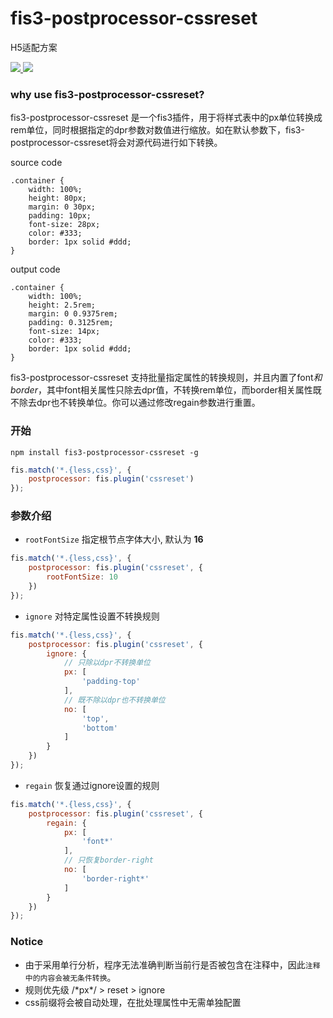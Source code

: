 # fis3-postprocessor-cssreset

H5适配方案

<p>
    <a href="https://travis-ci.org/z3js/fis3-postprocessor-cssreset" alt="travis">
        <img src="https://travis-ci.org/z3js/fis3-postprocessor-cssreset.svg">
    </a>
    <a href="javascript:;">
        <img src="https://img.shields.io/badge/%E5%88%9A%E5%93%A5js-passing-blue.svg">
    </a>
</p>

### why use fis3-postprocessor-cssreset?

fis3-postprocessor-cssreset 是一个fis3插件，用于将样式表中的px单位转换成rem单位，同时根据指定的dpr参数对数值进行缩放。如在默认参数下，fis3-postprocessor-cssreset将会对源代码进行如下转换。

source code
```style
.container {
    width: 100%;
    height: 80px;
    margin: 0 30px;
    padding: 10px;
    font-size: 28px;
    color: #333;
    border: 1px solid #ddd;
}
```
output code
```style
.container {
    width: 100%;
    height: 2.5rem;
    margin: 0 0.9375rem;
    padding: 0.3125rem;
    font-size: 14px;
    color: #333;
    border: 1px solid #ddd;
}
```
fis3-postprocessor-cssreset 支持批量指定属性的转换规则，并且内置了font*和border*，其中font相关属性只除去dpr值，不转换rem单位，而border相关属性既不除去dpr也不转换单位。你可以通过修改regain参数进行重置。

### 开始

```shell
npm install fis3-postprocessor-cssreset -g
```

```javascript
fis.match('*.{less,css}', {
    postprocessor: fis.plugin('cssreset')
});

```

### 参数介绍

* ``rootFontSize`` 指定根节点字体大小, 默认为 **16**
```javascript
fis.match('*.{less,css}', {
    postprocessor: fis.plugin('cssreset', {
        rootFontSize: 10
    })
});
```

* ``ignore`` 对特定属性设置不转换规则
```javascript
fis.match('*.{less,css}', {
    postprocessor: fis.plugin('cssreset', {
        ignore: {
            // 只除以dpr不转换单位
            px: [
                'padding-top'
            ],
            // 既不除以dpr也不转换单位
            no: [
                'top',
                'bottom'
            ]
        }
    })
});
```

* ``regain`` 恢复通过ignore设置的规则
```javascript
fis.match('*.{less,css}', {
    postprocessor: fis.plugin('cssreset', {
        regain: {
            px: [
                'font*'
            ],
            // 只恢复border-right
            no: [
                'border-right*'
            ]
        }
    })
});
```

### Notice

* 由于采用单行分析，程序无法准确判断当前行是否被包含在注释中，因此``注释中的内容会被无条件转换``。
* 规则优先级 /\*px\*/ > reset > ignore
* css前缀将会被自动处理，在批处理属性中无需单独配置
